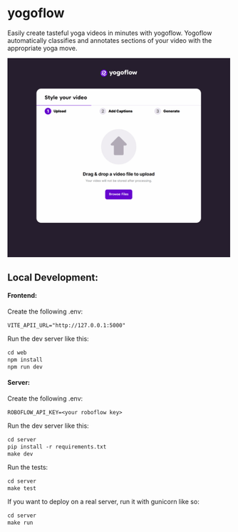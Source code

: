 # yogoflow

Easily create tasteful yoga videos in minutes with yogoflow. Yogoflow automatically classifies and annotates sections of your video
with the appropriate yoga move.

<img src="demo.gif" width="500">

## Local Development:

#### Frontend:

Create the following .env:

```
VITE_APII_URL="http://127.0.0.1:5000"
```

Run the dev server like this:

```
cd web
npm install
npm run dev
```

#### Server:

Create the following .env:

```
ROBOFLOW_API_KEY=<your roboflow key>
```

Run the dev server like this:

```
cd server
pip install -r requirements.txt
make dev
```

Run the tests:

```
cd server
make test
```

If you want to deploy on a real server, run it with gunicorn like so:

```
cd server
make run
```
